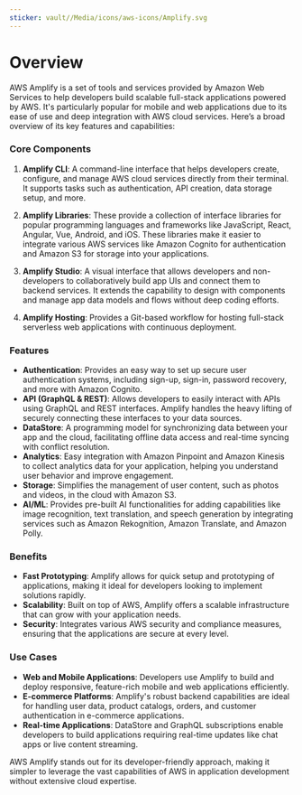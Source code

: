 ```yaml
---
sticker: vault//Media/icons/aws-icons/Amplify.svg
---
```

# Overview
AWS Amplify is a set of tools and services provided by Amazon Web Services to help developers build scalable full-stack applications powered by AWS. It's particularly popular for mobile and web applications due to its ease of use and deep integration with AWS cloud services. Here’s a broad overview of its key features and capabilities:

### Core Components

1. **Amplify CLI**: A command-line interface that helps developers create, configure, and manage AWS cloud services directly from their terminal. It supports tasks such as authentication, API creation, data storage setup, and more.
    
2. **Amplify Libraries**: These provide a collection of interface libraries for popular programming languages and frameworks like JavaScript, React, Angular, Vue, Android, and iOS. These libraries make it easier to integrate various AWS services like Amazon Cognito for authentication and Amazon S3 for storage into your applications.
    
3. **Amplify Studio**: A visual interface that allows developers and non-developers to collaboratively build app UIs and connect them to backend services. It extends the capability to design with components and manage app data models and flows without deep coding efforts.
    
4. **Amplify Hosting**: Provides a Git-based workflow for hosting full-stack serverless web applications with continuous deployment.
    

### Features

- **Authentication**: Provides an easy way to set up secure user authentication systems, including sign-up, sign-in, password recovery, and more with Amazon Cognito.
- **API (GraphQL & REST)**: Allows developers to easily interact with APIs using GraphQL and REST interfaces. Amplify handles the heavy lifting of securely connecting these interfaces to your data sources.
- **DataStore**: A programming model for synchronizing data between your app and the cloud, facilitating offline data access and real-time syncing with conflict resolution.
- **Analytics**: Easy integration with Amazon Pinpoint and Amazon Kinesis to collect analytics data for your application, helping you understand user behavior and improve engagement.
- **Storage**: Simplifies the management of user content, such as photos and videos, in the cloud with Amazon S3.
- **AI/ML**: Provides pre-built AI functionalities for adding capabilities like image recognition, text translation, and speech generation by integrating services such as Amazon Rekognition, Amazon Translate, and Amazon Polly.

### Benefits

- **Fast Prototyping**: Amplify allows for quick setup and prototyping of applications, making it ideal for developers looking to implement solutions rapidly.
- **Scalability**: Built on top of AWS, Amplify offers a scalable infrastructure that can grow with your application needs.
- **Security**: Integrates various AWS security and compliance measures, ensuring that the applications are secure at every level.

### Use Cases

- **Web and Mobile Applications**: Developers use Amplify to build and deploy responsive, feature-rich mobile and web applications efficiently.
- **E-commerce Platforms**: Amplify's robust backend capabilities are ideal for handling user data, product catalogs, orders, and customer authentication in e-commerce applications.
- **Real-time Applications**: DataStore and GraphQL subscriptions enable developers to build applications requiring real-time updates like chat apps or live content streaming.

AWS Amplify stands out for its developer-friendly approach, making it simpler to leverage the vast capabilities of AWS in application development without extensive cloud expertise.